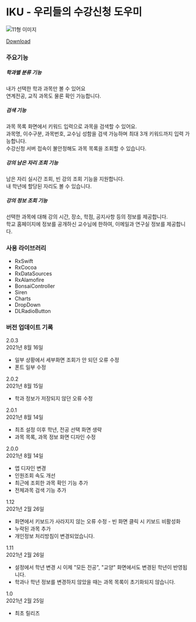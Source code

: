 # IKU - 우리들의 수강신청 도우미
![11형 이미지](https://user-images.githubusercontent.com/53083691/129650802-7c11a376-ba40-4bc7-8830-c58fe331ad21.jpg)

[Download](https://apps.apple.com/kr/app/id1555107801)

### 주요기능  
##### 학과별 분류 기능  
내가 선택한 학과 과목만 볼 수 있어요  
연계전공, 교직 과목도 물론 확인 가능합니다.  

##### 검색 기능
과목 목록 화면에서 키워드 입력으로 과목을 검색할 수 있어요.  
과목명, 이수구분, 과목번호, 교수님 성함을 검색 가능하며 최대 3개 키워드까지 입력 가능합니다.  
수강신청 서버 접속이 불안정해도 과목 목록을 조회할 수 있습니다.  

##### 강의 남은 자리 조회 기능
남은 자리 실시간 조회, 빈 강의 조회 기능을 지원합니다.  
내 학년에 할당된 자리도 볼 수 있습니다.  

##### 강의 정보 조회 기능
선택한 과목에 대해 강의 시간, 장소, 학점, 공지사항 등의 정보를 제공합니다.  
학교 홈페이지에 정보를 공개하신 교수님에 한하여, 이메일과 연구실 정보를 제공합니다.    
  
### 사용 라이브러리  
- RxSwift  
- RxCocoa  
- RxDataSources  
- RxAlamofire  
- BonsaiController  
- Siren  
- Charts  
- DropDown  
- DLRadioButton  

### 버전 업데이트 기록
2.0.3  
2021년 8월 16일
- 일부 상황에서 세부화면 조회가 안 되던 오류 수정  
- 폰트 일부 수정  

2.0.2  
2021년 8월 15일
- 학과 정보가 저장되지 않던 오류 수정  

2.0.1  
2021년 8월 14일
- 최초 설정 이후 학년, 전공 선택 화면 생략  
- 과목 목록, 과목 정보 화면 디자인 수정  

2.0.0  
2021년 8월 14일
- 앱 디자인 변경  
- 인원조회 속도 개선  
- 최근에 조회한 과목 확인 기능 추가  
- 전체과목 검색 기능 추가  

1.12  
2021년 2월 26일
- 화면에서 키보드가 사라지지 않는 오류 수정 - 빈 화면 클릭 시 키보드 비활성화  
- 누락된 과목 추가  
- 개인정보 처리방침이 변경되었습니다.  

1.11  
2021년 2월 26일
- 설정에서 학년 변경 시 이제 "모든 전공", "교양" 화면에서도 변경된 학년이 반영됩니다.  
- 학과나 학년 정보를 변경하지 않았을 때는 과목 목록이 초기화되지 않습니다.  

1.0  
2021년 2월 25일
- 최초 릴리즈
